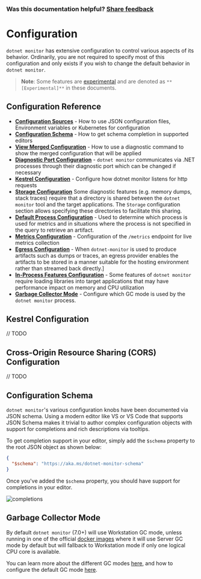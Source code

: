 
### Was this documentation helpful? [Share feedback](https://www.research.net/r/DGDQWXH?src=documentation%2Fconfiguration)

# Configuration

`dotnet monitor` has extensive configuration to control various aspects of its behavior. Ordinarily, you are not required to specify most of this configuration and only exists if you wish to change the default behavior in `dotnet monitor`.

>**Note**: Some features are [experimental](../experimental.md) and are denoted as `**[Experimental]**` in these documents.

## Configuration Reference

- **[Configuration Sources](./configuration-sources.md)** - How to use JSON configuration files, Environment variables or Kubernetes for configuration 
- **[Configuration Schema](#configuration-schema)** - How to get schema completion in supported editors
- **[View Merged Configuration](./view-merged-configuration.md)** - How to use a diagnostic command to show the merged configuration that will be applied
- **[Diagnostic Port Configuration](diagnostic-port-configuration.md)** - `dotnet monitor` communicates via .NET processes through their diagnostic port which can be changed if necessary
- **[Kestrel Configuration](#kestrel-configuration)** - Configure how dotnet monitor listens for http requests
- **[Storage Configuration](./storage-configuration.md)** Some diagnostic features (e.g. memory dumps, stack traces) require that a directory is shared between the `dotnet monitor` tool and the target applications. The `Storage` configuration section allows specifying these directories to facilitate this sharing.
- **[Default Process Configuration](./default-process-configuration.md)** - Used to determine which process is used for metrics and in situations where the process is not specified in the query to retrieve an artifact.
- **[Metrics Configuration](./metrics-configuration.md)** - Configuration of the `/metrics` endpoint for live metrics collection
- **[Egress Configuration](./egress-configuration.md)** - When `dotnet-monitor` is used to produce artifacts such as dumps or traces, an egress provider enables the artifacts to be stored in a manner suitable for the hosting environment rather than streamed back directly.]
- **[In-Process Features Configuration](./in-process-features-configuration.md)** - Some features of `dotnet monitor` require loading libraries into target applications that may have performance impact on memory and CPU utilization
- **[Garbage Collector Mode](#garbage-collector-mode)** - Configure which GC mode is used by the `dotnet monitor` process.

## Kestrel Configuration

// TODO

## Cross-Origin Resource Sharing (CORS) Configuration

// TODO

## Configuration Schema

`dotnet monitor`'s various configuration knobs have been documented via JSON schema. Using a modern editor like VS or VS Code that supports JSON Schema makes it trivial to author complex configuration objects with support for completions and rich descriptions via tooltips.

To get completion support in your editor, simply add the `$schema` property to the root JSON object as shown below:

```json
{
  "$schema": "https://aka.ms/dotnet-monitor-schema"
}
```

Once you've added the `$schema` property, you should have support for completions in your editor.

![completions](https://user-images.githubusercontent.com/4734691/115377729-bf2bb600-a184-11eb-9b8e-50f361c112f0.gif)

## Garbage Collector Mode

By default `dotnet monitor` (7.0+) will use Workstation GC mode, unless running in one of the official [docker images](../docker.md) where it will use Server GC mode by default but will fallback to Workstation mode if only one logical CPU core is available.

You can learn more about the different GC modes [here](https://learn.microsoft.com/aspnet/core/performance/memory?view=aspnetcore-6.0#workstation-gc-vs-server-gc), and how to configure the default GC mode [here](https://learn.microsoft.com/dotnet/core/runtime-config/garbage-collector#workstation-vs-server).
